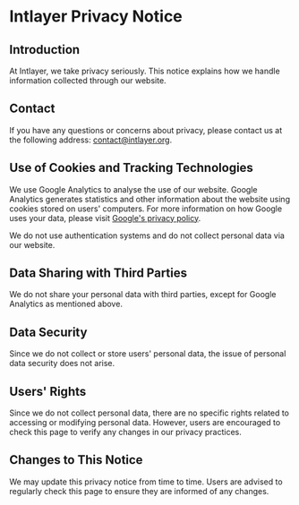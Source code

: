 # Intlayer Privacy Notice

## Introduction

At Intlayer, we take privacy seriously. This notice explains how we handle information collected through our website.

## Contact

If you have any questions or concerns about privacy, please contact us at the following address: [contact@intlayer.org](mailto:contact@intlayer.org).

## Use of Cookies and Tracking Technologies

We use Google Analytics to analyse the use of our website. Google Analytics generates statistics and other information about the website using cookies stored on users' computers. For more information on how Google uses your data, please visit [Google's privacy policy](https://github.com/aymericzip/intlayer/blob/main/docs/en-GB/policies/google-privacy.md).

We do not use authentication systems and do not collect personal data via our website.

## Data Sharing with Third Parties

We do not share your personal data with third parties, except for Google Analytics as mentioned above.

## Data Security

Since we do not collect or store users' personal data, the issue of personal data security does not arise.

## Users' Rights

Since we do not collect personal data, there are no specific rights related to accessing or modifying personal data. However, users are encouraged to check this page to verify any changes in our privacy practices.

## Changes to This Notice

We may update this privacy notice from time to time. Users are advised to regularly check this page to ensure they are informed of any changes.
